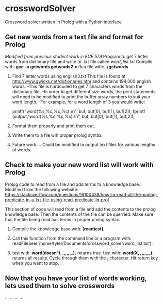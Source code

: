 # crosswordSolver
Crossword solver written in Prolog with a Python interface

## Get new words from a text file and format for Prolog

*Modified from previous student work in ECE 579*
Program to get 7 letter words from dictionary file and write to .txt file called *word_list.txt*
Compile with: **gcc -o getwords getwords2.c**
Run file with: **./getwords**

1. Find 7 letter words using english3.txt
This file is found at http://www.gwicks.net/dictionaries.htm
    and contains 194,000 english words.
    -This file is hardcoded to get 7 characters words from the dictionary file.
    -In order to get different size words, the print statements will need to
     be modified to print the buffer array numbers to suit your word length.
    -For example, for a word length of 3 you would write:

     printf("word(%s,%c,%c,%c).\n", buf, buf[0], buf[1], buf[2]);
     fprintf (output,"word(%s,%c,%c,%c).\n", buf, buf[0], buf[1], buf[2]);

 2. Format them properly and print them out.
 3. Write them to a file wih proper prolog syntax.
 4. Future work.... Could be modified to output text files for various lengths of words.


## Check to make your new word list will work with Prolog

Prolog code to read from a file and add terms to a knowledge base.
Modified from the following website:
https://stackoverflow.com/questions/16100438/how-to-read-all-the-prolog-predicate-in-a-txt-file-using-read-predicate-in-prol

This section of code will read from a file and add the contents to
the prolog knowledge base. Then the contents of the file can be querried.
Make sure that the file being read has terms in proper prolog syntax.

1. Compile the knowledge base with:
   **[readtest].**

2. Call this function from the command line or a program with:
   readFileSee('/home/tyler/Documents/crossword_solver/word_list.txt').
3. test with: **word(doesn^t, _,_,_,_,_,_,_).**
              returns true.
   test with: **word(X, _,_,_,_,_,_,_).**
              returns all results. Cycle through them with the ; character.
              Hit return key when you want to stop.

## Now that you have your list of words working, lets used them to solve crosswords

...
...
...
...

